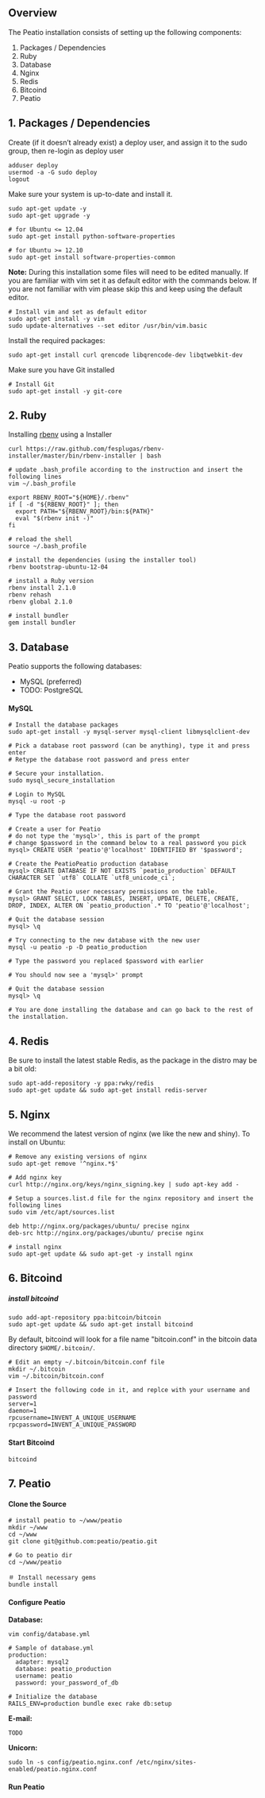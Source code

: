 ## Overview

The Peatio installation consists of setting up the following components:

1. Packages / Dependencies
2. Ruby
3. Database
4. Nginx
5. Redis
6. Bitcoind
7. Peatio


## 1. Packages / Dependencies

Create (if it doesn’t already exist) a deploy user, and assign it to the sudo group, then re-login as deploy user

    adduser deploy
    usermod -a -G sudo deploy
    logout

Make sure your system is up-to-date and install it.

    sudo apt-get update -y
    sudo apt-get upgrade -y

    # for Ubuntu <= 12.04
    sudo apt-get install python-software-properties

    # for Ubuntu >= 12.10
    sudo apt-get install software-properties-common

**Note:**
During this installation some files will need to be edited manually.
If you are familiar with vim set it as default editor with the commands below.
If you are not familiar with vim please skip this and keep using the default editor.

    # Install vim and set as default editor
    sudo apt-get install -y vim
    sudo update-alternatives --set editor /usr/bin/vim.basic

Install the required packages:

    sudo apt-get install curl qrencode libqrencode-dev libqtwebkit-dev

Make sure you have Git installed

    # Install Git
    sudo apt-get install -y git-core


## 2. Ruby

Installing [rbenv](https://github.com/sstephenson/rbenv) using a Installer

    curl https://raw.github.com/fesplugas/rbenv-installer/master/bin/rbenv-installer | bash

    # update .bash_profile according to the instruction and insert the following lines
    vim ~/.bash_profile

    export RBENV_ROOT="${HOME}/.rbenv"
    if [ -d "${RBENV_ROOT}" ]; then
      export PATH="${RBENV_ROOT}/bin:${PATH}"
      eval "$(rbenv init -)"
    fi

    # reload the shell
    source ~/.bash_profile

    # install the dependencies (using the installer tool)
    rbenv bootstrap-ubuntu-12-04

    # install a Ruby version
    rbenv install 2.1.0
    rbenv rehash
    rbenv global 2.1.0

    # install bundler
    gem install bundler


## 3. Database

Peatio supports the following databases:

* MySQL (preferred)
* TODO: PostgreSQL

#### MySQL

    # Install the database packages
    sudo apt-get install -y mysql-server mysql-client libmysqlclient-dev

    # Pick a database root password (can be anything), type it and press enter
    # Retype the database root password and press enter

    # Secure your installation.
    sudo mysql_secure_installation

    # Login to MySQL
    mysql -u root -p

    # Type the database root password

    # Create a user for Peatio
    # do not type the 'mysql>', this is part of the prompt
    # change $password in the command below to a real password you pick
    mysql> CREATE USER 'peatio'@'localhost' IDENTIFIED BY '$password';

    # Create the PeatioPeatio production database
    mysql> CREATE DATABASE IF NOT EXISTS `peatio_production` DEFAULT CHARACTER SET `utf8` COLLATE `utf8_unicode_ci`;

    # Grant the Peatio user necessary permissions on the table.
    mysql> GRANT SELECT, LOCK TABLES, INSERT, UPDATE, DELETE, CREATE, DROP, INDEX, ALTER ON `peatio_production`.* TO 'peatio'@'localhost';

    # Quit the database session
    mysql> \q

    # Try connecting to the new database with the new user
    mysql -u peatio -p -D peatio_production

    # Type the password you replaced $password with earlier

    # You should now see a 'mysql>' prompt

    # Quit the database session
    mysql> \q

    # You are done installing the database and can go back to the rest of the installation.


## 4. Redis

Be sure to install the latest stable Redis, as the package in the distro may be a bit old:

    sudo apt-add-repository -y ppa:rwky/redis
    sudo apt-get update && sudo apt-get install redis-server


## 5. Nginx

We recommend the latest version of nginx (we like the new and shiny). To install on Ubuntu:

    # Remove any existing versions of nginx
	sudo apt-get remove '^nginx.*$'

	# Add nginx key
    curl http://nginx.org/keys/nginx_signing.key | sudo apt-key add -

	# Setup a sources.list.d file for the nginx repository and insert the following lines
	sudo vim /etc/apt/sources.list

    deb http://nginx.org/packages/ubuntu/ precise nginx
    deb-src http://nginx.org/packages/ubuntu/ precise nginx

    # install nginx
    sudo apt-get update && sudo apt-get -y install nginx

## 6. Bitcoind

##### install bitcoind

    sudo add-apt-repository ppa:bitcoin/bitcoin
    sudo apt-get update && sudo apt-get install bitcoind

By default, bitcoind will look for a file name "bitcoin.conf" in the bitcoin data directory `$HOME/.bitcoin/`.

	# Edit an empty ~/.bitcoin/bitcoin.conf file
    mkdir ~/.bitcoin
    vim ~/.bitcoin/bitcoin.conf

    # Insert the following code in it, and replce with your username and password
    server=1
    daemon=1
    rpcusername=INVENT_A_UNIQUE_USERNAME
    rpcpassword=INVENT_A_UNIQUE_PASSWORD

#### Start Bitcoind

    bitcoind


## 7. Peatio

#### Clone the Source

	# install peatio to ~/www/peatio
	mkdir ~/www
    cd ~/www
    git clone git@github.com:peatio/peatio.git

    # Go to peatio dir
    cd ~/www/peatio

    ＃ Install necessary gems
    bundle install

#### Configure Peatio


**Database:**

    vim config/database.yml
    
    # Sample of database.yml
    production:
      adapter: mysql2
      database: peatio_production
      username: peatio
      password: your_password_of_db
      
    # Initialize the database
    RAILS_ENV=production bundle exec rake db:setup

**E-mail:**

    TODO

**Unicorn:**

    sudo ln -s config/peatio.nginx.conf /etc/nginx/sites-enabled/peatio.nginx.conf

#### Run Peatio











